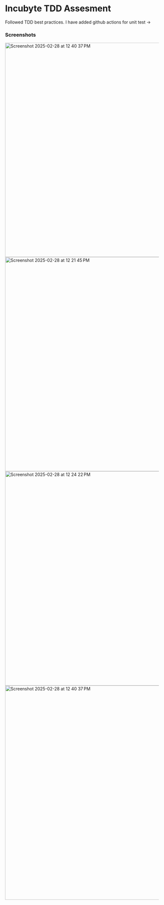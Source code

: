 # Incubyte TDD Assesment

Followed TDD best practices.
I have added github actions for unit test -> 

### Screenshots
<img width="700" alt="Screenshot 2025-02-28 at 12 40 37 PM" src="https://github.com/user-attachments/assets/73a4d99a-f5c8-4490-a36e-ddc35b9ad019" />
<img width="700" alt="Screenshot 2025-02-28 at 12 21 45 PM" src="https://github.com/user-attachments/assets/9ed1d162-355a-4a0b-92dd-98c026c946bc" />
<img width="700" alt="Screenshot 2025-02-28 at 12 24 22 PM" src="https://github.com/user-attachments/assets/5fad54bd-f566-4022-bdcd-49d31495a0f8" />
<img width="700" alt="Screenshot 2025-02-28 at 12 40 37 PM" src="https://github.com/user-attachments/assets/42b4d1cb-ebc7-44ee-af6d-6e0b7184419f" />

